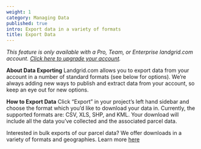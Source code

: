 ```yaml
---
weight: 1
category: Managing Data
published: true
intro: Export data in a variety of formats
title: Export Data
---
```

_This feature is only available with a Pro, Team, or Enterprise landgrid.com account. [Click here to upgrade your account](https://thelandgrid.com/plans)._

**About Data Exporting**
Landgrid.com allows you to export data from your account in a number of standard formats (see below for options). We’re always adding new ways to publish and extract data from your account, so keep an eye out for new options.

**How to Export Data**
Click “Export” in your project’s left hand sidebar and choose the format which you’d like to download your data in. Currently, the supported formats are: CSV, XLS, SHP, and KML. Your download will include all the data you’ve collected and the associated parcel data. 

Interested in bulk exports of our parcel data? We offer downloads in a variety of formats and geographies.
Learn more [here](https://thelandgrid.com/parcels)
